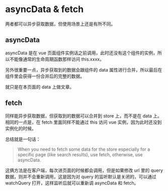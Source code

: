 # asyncData & fetch

两者都可以异步获取数据，但使用场景上还是有所不同。

## asyncData

asyncData 是在 vue 页面组件实例话之前调用，此时还没有这个组件的实例，所以不能像通常的生命周期函数那样访问 this.xxxx。

另外很重要一点，异步获取到的数据会跟组件的 data 属性进行合并，所以最后在组件里会获得一份合并后的完整的数据。

就只是在本页面的 data 上做文章。

## fetch

同样能异步获取数据，但获取到的数据可以合并到 store 上，而不是在 data 上。相同的一点是，在 fetch 里面同样不能通过 this 访问 vue 实例，因为此时还没到实例化的时候。

总结就是一句话：

> When you need to fetch some data for the store especially for a specific page (like search results), use fetch, otherwise, use asyncData.

这俩方法是在客户端，每次进页面的时候都会调用，但是如果修改 url 里的 query 数据，则并不会重新调用，这是因为对 query 的监听默认是关闭的，可以通过 watchQuery 打开，这样监听后就可以重新调 asyncData 和 fetch。
